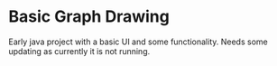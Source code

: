 # Basic Graph Drawing
 Early java project with a basic UI and some functionality. Needs some updating as currently it is not running.

